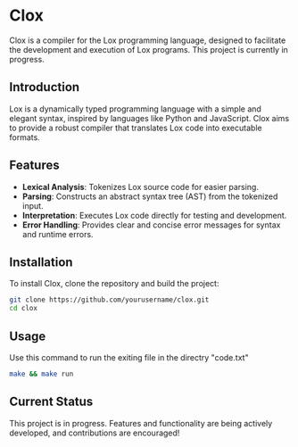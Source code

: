 # Clox

Clox is a compiler for the Lox programming language, designed to facilitate the development and execution of Lox programs. This project is currently in progress.

## Introduction

Lox is a dynamically typed programming language with a simple and elegant syntax, inspired by languages like Python and JavaScript. Clox aims to provide a robust compiler that translates Lox code into executable formats.

## Features

- **Lexical Analysis**: Tokenizes Lox source code for easier parsing.
- **Parsing**: Constructs an abstract syntax tree (AST) from the tokenized input.
- **Interpretation**: Executes Lox code directly for testing and development.
- **Error Handling**: Provides clear and concise error messages for syntax and runtime errors.

## Installation

To install Clox, clone the repository and build the project:

```bash
git clone https://github.com/yourusername/clox.git
cd clox
```

## Usage

Use this command to run the exiting file in the directry "code.txt"

```bash
make && make run
```

## Current Status

This project is in progress. Features and functionality are being actively developed, and contributions are encouraged!
